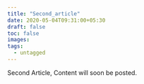 ```yaml
---
title: "Second_article"
date: 2020-05-04T09:31:00+05:30
draft: false
toc: false
images:
tags:
  - untagged
---
```


Second Article, Content will soon be posted.